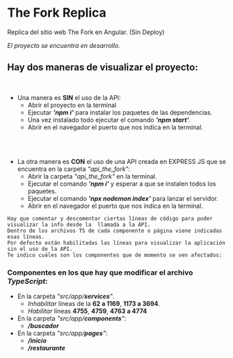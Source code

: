 # The Fork Replica
 Replica del sitio web The Fork en Angular. (Sin Deploy)

_El proyecto se encuentra en desarrollo._

## **Hay dos maneras de visualizar el proyecto:**
<br>

- Una manera es **SIN** el uso de la API:
    - Abrir el proyecto en la terminal
    - Ejecutar **_'npm i'_** para instalar los paquetes de las dependencias.
    - Una vez instalado todo ejecutar el comando **_'npm start'_**. 
    - Abrir en el navegador el puerto que nos indica en la terminal.
<br>
<br>

- La otra manera es **CON** el uso de una API creada en EXPRESS JS que se encuentra en la carpeta *"api_the_fork"*:
    - Abrir la carpeta *"api_the_fork"* en la terminal.
    - Ejecutar el comando **_'npm i'_** y esperar a que se instalen todos los paquetes.
    - Ejecutar el comando **_'npx nodemon index'_** para lanzar el servidor.
    - Abrir en el navegador el puerto que nos indica en la terminal.
<!--  -->
    Hay que comentar y descomentar ciertas líneas de código para poder visualizar la info desde la  llamada a la API.
    Dentro de los archivos TS de cada componente o página viene indicadas esas líneas.
    Por defecto están habilitadas las líneas para visualizar la aplicación sin el uso de la API.
    Te indico cuáles son los componentes que de momento se ven afectados:

<!-- -->
### Componentes en los que hay que modificar el archivo *TypeScript*:
- En la carpeta _"src/app/**services**"_. 
    - _Inhabilitar_ líneas de la **62 a 1169**, **1173 a 3694**.
    - _Habilitar_ líneas **4755**, **4759**, **4763 a 4774**
- En la carpeta _"src/app/**components**"_:
    - ***/buscador***  
- En la carpeta _"src/app/**pages**"_:
    - ***/inicio***
    - ***/restaurante***